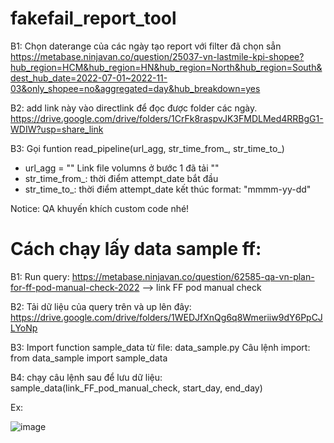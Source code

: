 ﻿# fakefail_report_tool


B1: Chọn daterange của các ngày tạo report với filter đã chọn sẳn https://metabase.ninjavan.co/question/25037-vn-lastmile-kpi-shopee?hub_region=HCM&hub_region=HN&hub_region=North&hub_region=South&dest_hub_date=2022-07-01~2022-11-03&only_shopee=no&aggregated=day&hub_breakdown=yes


B2: add link này vào directlink để đọc được folder các ngày. https://drive.google.com/drive/folders/1CrFk8raspvJK3FMDLMed4RRBgG1-WDIW?usp=share_link 

B3: Gọi funtion  read_pipeline(url_agg, str_time_from_, str_time_to_)

* url_agg = "" Link file volumns ở bước 1 đã tải "" 
* str_time_from_: thời điểm attempt_date bắt đầu
* str_time_to_: thời điểm attempt_date kết thúc
format: "mmmm-yy-dd"

Notice: QA khuyến khích custom code nhé!


# Cách chạy lấy data sample ff:
B1: Run query: https://metabase.ninjavan.co/question/62585-qa-vn-plan-for-ff-pod-manual-check-2022  --> link FF pod manual check


B2: Tải dữ liệu của query trên và up lên đây: https://drive.google.com/drive/folders/1WEDJfXnQg6q8Wmeriiw9dY6PpCJLYoNp  


B3: Import function sample_data từ file: data_sample.py
Câu lệnh import:
from data_sample import sample_data


B4: chạy câu lệnh sau để lưu dữ liệu:
sample_data(link_FF_pod_manual_check, start_day, end_day)

Ex:

![image](https://user-images.githubusercontent.com/74056907/209055597-8c5b7419-3f43-48e2-b34a-f99aceb2a49b.png)
